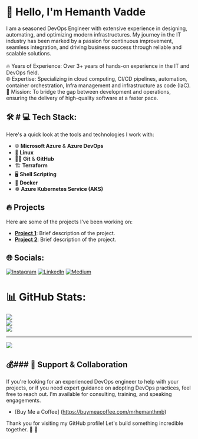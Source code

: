 
# 👋 Hello, I'm Hemanth Vadde

I am a seasoned DevOps Engineer with extensive experience in designing, automating, and optimizing modern infrastructures. My journey in the IT industry has been marked by a passion for continuous improvement, seamless integration, and driving business success through reliable and scalable solutions.<br><br>🔥 Years of Experience: Over 3+ years of hands-on experience in the IT and DevOps field.<br>🌐 Expertise: Specializing in cloud computing, CI/CD pipelines, automation, container orchestration, Infra management and infrastructure as code (IaC).<br>🎯 Mission: To bridge the gap between development and operations, ensuring the delivery of high-quality software at a faster pace.


## 🛠️ # 💻 Tech Stack:

Here's a quick look at the tools and technologies I work with:

- 🌐 **Microsoft Azure** & **Azure DevOps**
- 🐧 **Linux**
- 🧑‍💻 **Git** & **GitHub**
- 🏗️ **Terraform** 
- 🖥️ **Shell Scripting**
- 🐳 **Docker**
- ☸️ **Azure Kubernetes Service (AKS)**

## 🔥 Projects

Here are some of the projects I've been working on:

- **[Project 1](https://github.com/yourusername/project1)**: Brief description of the project.
- **[Project 2](https://github.com/yourusername/project2)**: Brief description of the project.


## 🌐 Socials:
[![Instagram](https://img.shields.io/badge/Instagram-%23E4405F.svg?logo=Instagram&logoColor=white)](https://instagram.com/https://www.instagram.com/mr.hemanthofficial/) [![LinkedIn](https://img.shields.io/badge/LinkedIn-%230077B5.svg?logo=linkedin&logoColor=white)](https://linkedin.com/in/https://www.linkedin.com/in/hemanth-vadde/) [![Medium](https://img.shields.io/badge/Medium-12100E?logo=medium&logoColor=white)](https://medium.com/@https://medium.com/@mr.hemanthofficial) 

# 📊 GitHub Stats:
![](https://github-readme-stats.vercel.app/api?username=hemanth-vadde-official&theme=dark&hide_border=false&include_all_commits=true&count_private=true)<br/>
![](https://github-readme-streak-stats.herokuapp.com/?user=hemanth-vadde-official&theme=dark&hide_border=false)<br/>
![](https://github-readme-stats.vercel.app/api/top-langs/?username=hemanth-vadde-official&theme=dark&hide_border=false&include_all_commits=true&count_private=true&layout=compact)

---
[![](https://visitcount.itsvg.in/api?id=hemanth-vadde-official&icon=0&color=0)](https://visitcount.itsvg.in)

  ## 💰### 🤝 Support & Collaboration
If you're looking for an experienced DevOps engineer to help with your projects, or if you need expert guidance on adopting DevOps practices, feel free to reach out. I'm available for consulting, training, and speaking engagements.

- [Buy Me a Coffee] (https://buymeacoffee.com/mrhemanthmb)

Thank you for visiting my GitHub profile! Let's build something incredible together. 🚀 🙌
